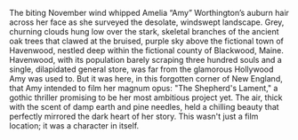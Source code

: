 The biting November wind whipped Amelia “Amy” Worthington’s auburn hair across her face as she surveyed the desolate, windswept landscape.  Grey, churning clouds hung low over the stark, skeletal branches of the ancient oak trees that clawed at the bruised, purple sky above the fictional town of Havenwood, nestled deep within the fictional county of Blackwood, Maine.  Havenwood, with its population barely scraping three hundred souls and a single, dilapidated general store, was far from the glamorous Hollywood Amy was used to.  But it was here, in this forgotten corner of New England, that Amy intended to film her magnum opus: "The Shepherd's Lament," a gothic thriller promising to be her most ambitious project yet.  The air, thick with the scent of damp earth and pine needles, held a chilling beauty that perfectly mirrored the dark heart of her story.  This wasn't just a film location; it was a character in itself.
